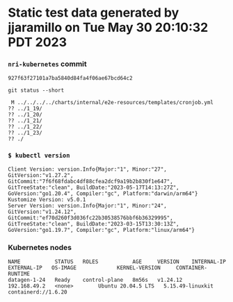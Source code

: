 # Static test data generated by jjaramillo on Tue May 30 20:10:32 PDT 2023

### `nri-kubernetes` commit
```
927f63f27101a7ba5840d84fa4f06ae67bcd64c2
```

`git status --short`

```
 M ../../../../charts/internal/e2e-resources/templates/cronjob.yml
?? ../1_19/
?? ../1_20/
?? ../1_21/
?? ../1_22/
?? ../1_23/
?? ./
```

### `$ kubectl version`
```
Client Version: version.Info{Major:"1", Minor:"27", GitVersion:"v1.27.2", GitCommit:"7f6f68fdabc4df88cfea2dcf9a19b2b830f1e647", GitTreeState:"clean", BuildDate:"2023-05-17T14:13:27Z", GoVersion:"go1.20.4", Compiler:"gc", Platform:"darwin/arm64"}
Kustomize Version: v5.0.1
Server Version: version.Info{Major:"1", Minor:"24", GitVersion:"v1.24.12", GitCommit:"ef70d260f3d036fc22b30538576bbf6b36329995", GitTreeState:"clean", BuildDate:"2023-03-15T13:30:13Z", GoVersion:"go1.19.7", Compiler:"gc", Platform:"linux/arm64"}
```

### Kubernetes nodes
```
NAME           STATUS   ROLES           AGE     VERSION    INTERNAL-IP    EXTERNAL-IP   OS-IMAGE             KERNEL-VERSION     CONTAINER-RUNTIME
datagen-1-24   Ready    control-plane   8m56s   v1.24.12   192.168.49.2   <none>        Ubuntu 20.04.5 LTS   5.15.49-linuxkit   containerd://1.6.20
```

